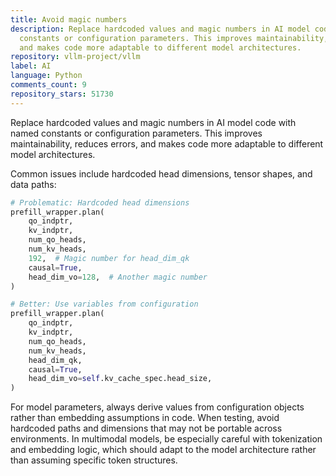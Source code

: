 ```yaml
---
title: Avoid magic numbers
description: Replace hardcoded values and magic numbers in AI model code with named
  constants or configuration parameters. This improves maintainability, reduces errors,
  and makes code more adaptable to different model architectures.
repository: vllm-project/vllm
label: AI
language: Python
comments_count: 9
repository_stars: 51730
---
```


Replace hardcoded values and magic numbers in AI model code with named constants or configuration parameters. This improves maintainability, reduces errors, and makes code more adaptable to different model architectures.

Common issues include hardcoded head dimensions, tensor shapes, and data paths:

```python
# Problematic: Hardcoded head dimensions
prefill_wrapper.plan(
    qo_indptr,
    kv_indptr,
    num_qo_heads,
    num_kv_heads,
    192,  # Magic number for head_dim_qk
    causal=True,
    head_dim_vo=128,  # Another magic number
)

# Better: Use variables from configuration
prefill_wrapper.plan(
    qo_indptr,
    kv_indptr,
    num_qo_heads,
    num_kv_heads,
    head_dim_qk,  
    causal=True,
    head_dim_vo=self.kv_cache_spec.head_size,
)
```

For model parameters, always derive values from configuration objects rather than embedding assumptions in code. When testing, avoid hardcoded paths and dimensions that may not be portable across environments. In multimodal models, be especially careful with tokenization and embedding logic, which should adapt to the model architecture rather than assuming specific token structures.